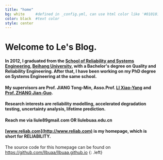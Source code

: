 ```yaml
---
title: "home"
bg: white     #defined in _config.yml, can use html color like '#010101'
color: black  #text color
style: center
---
```


<h1>
  <span class="inlineblock"> Welcome to Le's Blog.</span>
</h1>

#### <i class="fa fa-graduation-cap"></i> In 2012, I graduated from the [School of Reliability and Systems Engineering](http://rse.buaa.edu.cn/), [Beihang University](http://www.buaa.edu.cn), with a Bachelor's degree on Quality and Reliability Engineering. After that, I have been working on my PhD degree on Systems Engineering at the same school.

#### <i class="fa fa-users"></i> My supervisors are Prof. JIANG Tong-Min, Asso.Prof. [LI Xiao-Yang](http://rse.buaa.edu.cn/teacher/lixiaoyang.html) and [Prof. ZHANG Jian-Guo](http://rse.buaa.edu.cn/teacher/zhangjianguo.html).

#### <i class="fa fa-spinner"></i> Research interests are reliability modelling, accelerated degradation testing, uncertainty analysis, lifetime prediction.

#### <i class="fa fa-envelope"></i> Reach me via **liule89<i class="fa fa-at"></i>gmail.com** OR **liule<i class="fa fa-at"></i>buaa.edu.cn**

#### <i class="fa fa-home"></i> [www.reliab.com](http://www.reliab.com) is my homepage, which is short for RELIABILITY. 

The source code for this homepage can be found on <https://github.com/llbuaa/llbuaa.github.io>
{: .left}
